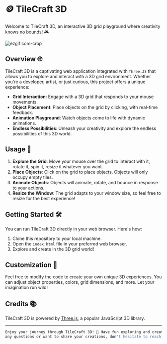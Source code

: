 # 🪙 TileCraft 3D

Welcome to TileCraft 3D, an interactive 3D grid playground where creativity knows no bounds! 🎮

![ezgif com-crop](https://github.com/SaadARazzaq/TileCraft-3D/assets/123338307/c9d4c568-f001-4b33-8fa0-6ee05e9be164)


## Overview 🌐

TileCraft 3D is a captivating web application integrated with `Three.JS` that allows you to explore and interact with a 3D grid environment. Whether you're a developer, artist, or just curious, this project offers a unique experience:

- **Grid Interaction**: Engage with a 3D grid that responds to your mouse movements.
- **Object Placement**: Place objects on the grid by clicking, with real-time feedback.
- **Animation Playground**: Watch objects come to life with dynamic animations.
- **Endless Possibilities**: Unleash your creativity and explore the endless possibilities of this 3D world.

## Usage 🚀

1. **Explore the Grid**: Move your mouse over the grid to interact with it, rotate it, spin it, resize it whatever you want.
2. **Place Objects**: Click on the grid to place objects. Objects will only occupy empty tiles.
3. **Animate Objects**: Objects will animate, rotate, and bounce in response to your actions.
4. **Resize the Window**: The grid adapts to your window size, so feel free to resize for the best experience!

## Getting Started 🛠️

You can run TileCraft 3D directly in your web browser. Here's how:

1. Clone this repository to your local machine.
2. Open the `index.html` file in your preferred web browser.
3. Explore and create in the 3D grid world!

## Customization 🎨

Feel free to modify the code to create your own unique 3D experiences. You can adjust object properties, colors, grid dimensions, and more. Let your imagination run wild!

## Credits 📚

TileCraft 3D is powered by [Three.js](https://threejs.org/), a popular JavaScript 3D library.

---

```bash
Enjoy your journey through TileCraft 3D! 🌟 Have fun exploring and creating in this immersive 3D playground! If you have
any questions or want to share your creations, don't hesitate to reach out. Happy coding! 👨‍💻👩‍💻
